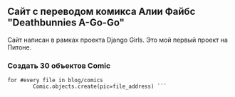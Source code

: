 ## Сайт с переводом комикса Алии Файбс "Deathbunnies A-Go-Go"
Сайт написан в рамках проекта Django Girls. Это мой первый проект на Питоне.


### Создать 30 объектов Comic

```
for #every file in blog/comics
        Comic.objects.create(pic=file_address) ```
